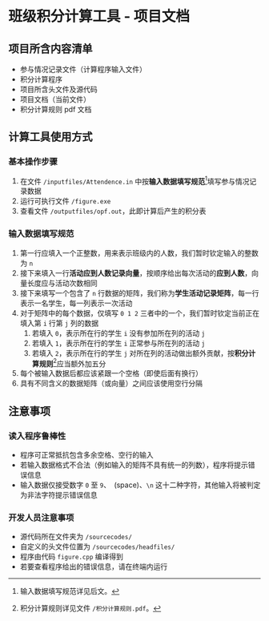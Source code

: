 # 班级积分计算工具 - 项目文档

## 项目所含内容清单

- 参与情况记录文件（计算程序输入文件）
- 积分计算程序
- 项目所含头文件及源代码
- 项目文档（当前文件）
- 积分计算规则 pdf 文档

## 计算工具使用方式

### 基本操作步骤

1. 在文件 `/inputfiles/Attendence.in` 中按**输入数据填写规范**[^1]填写参与情况记录数据
2. 运行可执行文件 `/figure.exe` 
3. 查看文件 `/outputfiles/opf.out`，此即计算后产生的积分表

###  输入数据填写规范

1. 第一行应填入一个正整数，用来表示班级内的人数，我们暂时钦定输入的整数为 `n`
2. 接下来填入一行**活动应到人数记录向量**，按顺序给出每次活动的**应到人数**，向量长度应与活动次数相同
3. 接下来填写一个包含了 `n` 行数据的矩阵，我们称为**学生活动记录矩阵**，每一行表示一名学生，每一列表示一次活动
4. 对于矩阵中的每个数据，仅填写 `0 1 2` 三者中的一个，我们暂时钦定当前正在填入第 `i` 行第 `j` 列的数据
    1. 若填入 `0`，表示所在行的学生 `i` 没有参加所在列的活动 `j`
    2. 若填入 `1`，表示所在行的学生 `i` 正常参与所在列的活动 `j`
    3. 若填入 `2`，表示所在行的学生 `j` 对所在列的活动做出额外贡献，按**积分计算规则**[^2]应当额外加五分
5. 每个被输入数据后都应该紧跟一个空格（即使后面有换行）
6. 具有不同含义的数据矩阵（或向量）之间应该使用空行分隔

## 注意事项

### 读入程序鲁棒性

- 程序可正常抵抗包含多余空格、空行的输入
- 若输入数据格式不合法（例如输入的矩阵不具有统一的列数），程序将提示错误信息
- 输入数据仅接受数字 `0` 至 `9`、` `(space)、`\n` 这十二种字符，其他输入将被判定为非法字符提示错误信息

### 开发人员注意事项

- 源代码所在文件夹为 `/sourcecodes/`
- 自定义的头文件位置为 `/sourcecodes/headfiles/`
- 程序由代码 `figure.cpp` 编译得到
- 若要查看程序给出的错误信息，请在终端内运行



[^1]: 输入数据填写规范详见后文。
[^2]: 积分计算规则详见文件 `/积分计算规则.pdf`。
